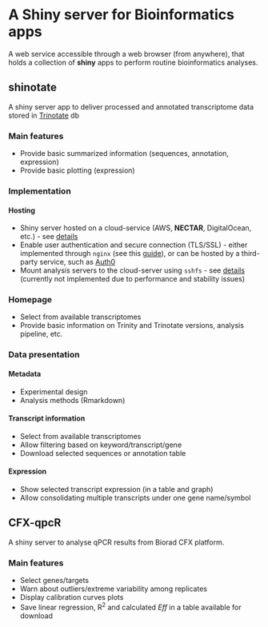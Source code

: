 # A Shiny server for Bioinformatics apps
A web service accessible through a web browser (from anywhere), that holds a collection of **shiny** apps to perform routine bioinformatics analyses.

## shinotate
A shiny server app to deliver processed and annotated transcriptome data stored in [Trinotate](https://trinotate.github.io/) db

### Main features
* Provide basic summarized information (sequences, annotation, expression)  
* Provide basic plotting (expression)  

### Implementation
#### Hosting
* Shiny server hosted on a cloud-service (AWS, **NECTAR**, DigitalOcean, etc.) - see [details](http://deanattali.com/2015/05/09/setup-rstudio-shiny-server-digital-ocean/)  
* Enable user authentication and secure connection (TLS/SSL) - either implemented through `nginx` (see this [guide](https://www.r-bloggers.com/add-authentication-to-shiny-server-with-nginx/)), or can be hosted by a third-party service, such as [Auth0](https://auth0.com/blog/adding-authentication-to-shiny-server/)  
* Mount analysis servers to the cloud-server using `sshfs` - see [details](https://www.digitalocean.com/community/tutorials/how-to-use-sshfs-to-mount-remote-file-systems-over-ssh) (currently not implemented due to performance and stability issues)  

### Homepage
* Select from available transcriptomes   
* Provide basic information on Trinity and Trinotate versions, analysis pipeline, etc.    

### Data presentation
#### Metadata
* Experimental design  
* Analysis methods (Rmarkdown)  

#### Transcript information  
* Select from available transcriptomes  
* Allow filtering based on keyword/transcript/gene  
* Download selected sequences or annotation table  

#### Expression
* Show selected transcript expression (in a table and graph)  
* Allow consolidating multiple transcripts under one gene name/symbol   

## CFX-qpcR
A shiny server to analyse qPCR results from Biorad CFX platform.  

### Main features
* Select genes/targets  
* Warn about outliers/extreme variability among replicates  
* Display calibration curves plots  
* Save linear regression, R<sup>2</sup> and calculated *Eff* in a table available for download  
